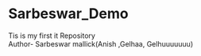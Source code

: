 # Sarbeswar_Demo
Tis is my first it Repository
<br>
Author- Sarbeswar mallick(Anish ,Gelhaa, Gelhuuuuuuu)
